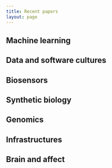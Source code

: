 ```yaml
---
title: Recent papers
layout: page
---
```



## Machine learning

## Data and software cultures

## Biosensors

## Synthetic biology

## Genomics

## Infrastructures

## Brain and affect


